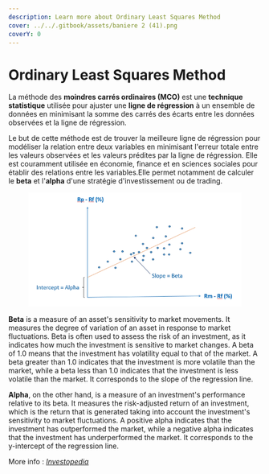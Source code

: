 ```yaml
---
description: Learn more about Ordinary Least Squares Method
cover: ../../.gitbook/assets/baniere 2 (41).png
coverY: 0
---
```


# Ordinary Least Squares Method

La méthode des **moindres carrés ordinaires (MCO)** est une **technique statistique** utilisée pour ajuster une **ligne de régression** à un ensemble de données en minimisant la somme des carrés des écarts entre les données observées et la ligne de régression.

Le but de cette méthode est de trouver la meilleure ligne de régression pour modéliser la relation entre deux variables en minimisant l'erreur totale entre les valeurs observées et les valeurs prédites par la ligne de régression. Elle est couramment utilisée en économie, finance et en sciences sociales pour établir des relations entre les variables.Elle permet notamment de calculer le **beta** et l'**alpha** d'une stratégie d'investissement ou de trading.

<figure><img src="../../.gitbook/assets/68747470733a2f2f7374617469632e7769787374617469632e636f6d2f6d656469612f3031386235615f62343364336265613037326334333066386130313361616531666561346638647e6d76322e706e672f76312f66696c6c2f775f3634302c685f3334322c616c5f632c715f38352c75736d5f3 (1).webp" alt=""><figcaption></figcaption></figure>

**Beta** is a measure of an asset's sensitivity to market movements. It measures the degree of variation of an asset in response to market fluctuations. Beta is often used to assess the risk of an investment, as it indicates how much the investment is sensitive to market changes. A beta of 1.0 means that the investment has volatility equal to that of the market. A beta greater than 1.0 indicates that the investment is more volatile than the market, while a beta less than 1.0 indicates that the investment is less volatile than the market. It corresponds to the slope of the regression line.

**Alpha**, on the other hand, is a measure of an investment's performance relative to its beta. It measures the risk-adjusted return of an investment, which is the return that is generated taking into account the investment's sensitivity to market fluctuations. A positive alpha indicates that the investment has outperformed the market, while a negative alpha indicates that the investment has underperformed the market. It corresponds to the y-intercept of the regression line.

More info : [_Investopedia_](https://www.investopedia.com/articles/07/alphabeta.asp)

